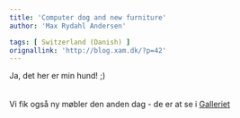 ```yaml
---
title: 'Computer dog and new furniture'
author: 'Max Rydahl Andersen'

tags: [ Switzerland (Danish) ]
orignallink: 'http://blog.xam.dk/?p=42'
---
```

<div><p>Ja, det her er min hund! ;)
<br><br><img src="http://www.xam.dk/coppermine/albums/userpics/10001/IMG_0802.JPG" alt=""><br><br>
Vi fik også ny møbler den anden dag - de er at se i 
<a href="http://www.xam.dk/coppermine/thumbnails.php?album=34">Galleriet</a></p></div>

